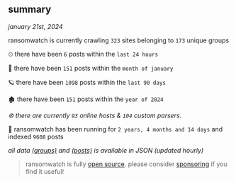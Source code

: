 
## summary
_january 21st, 2024_

ransomwatch is currently crawling `323` sites belonging to `173` unique groups

⏲ there have been `6` posts within the `last 24 hours`

🦈 there have been `151` posts within the `month of january`

🪐 there have been `1098` posts within the `last 90 days`

🏚 there have been `151` posts within the `year of 2024`

_⚙️ there are currently `93` online hosts & `104` custom parsers._

🦕 ransomwatch has been running for `2 years, 4 months and 14 days` and indexed `9608` posts

_all data  [(groups)](http://ransomwhat.telemetry.ltd/groups) and [(posts)](http://ransomwhat.telemetry.ltd/posts) is available in JSON (updated hourly)_

> ransomwatch is fully [open source](https://github.com/joshhighet/ransomwatch#ransomwatch--). please consider [sponsoring](https://github.com/sponsors/joshhighet) if you find it useful!

